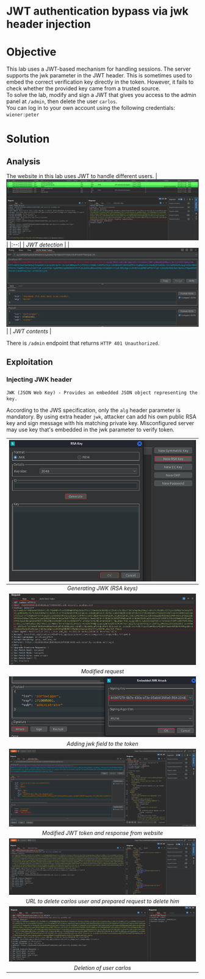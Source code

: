 # JWT authentication bypass via jwk header injection
# Objective
This lab uses a JWT-based mechanism for handling sessions. The server supports the jwk parameter in the JWT header. This is sometimes used to embed the correct verification key directly in the token. However, it fails to check whether the provided key came from a trusted source.\
To solve the lab, modify and sign a JWT that gives you access to the admin panel at `/admin`, then delete the user `carlos`.\
You can log in to your own account using the following credentials: `wiener:peter`

# Solution
## Analysis
The website in this lab uses JWT to handle different users.
|![](Images/image-9.png)|
|:--:| 
| *JWT detection* |
|![](Images/image-33.png)|
| *JWT contents* |

There is `/admin` endpoint that returns `HTTP 401 Unauthorized`.

## Exploitation
### Injecting JWK header
```
JWK (JSON Web Key) - Provides an embedded JSON object representing the key. 
```

According to the JWS specification, only the `alg` header parameter is mandatory. By using extra header `jwk`, attacker can add his own public RSA key and sign message with his matching private key. Misconfigured server may use key that's embedded in the jwk parameter to verify token.

|![](Images/image-25.png)|
|:--:| 
| *Generating JWK (RSA keys)* |
|![](Images/image-26.png)|
| *Modified request* |
|![](Images/image-30.png)|
| *Adding jwk field to the token* |
|![](Images/image-27.png)|
| *Modified JWT token and response from website* |
|![](Images/image-28.png)|
| *URL to delete carlos user and prepared request to delete him* |
|![](Images/image-29.png)|
| *Deletion of user carlos* |
